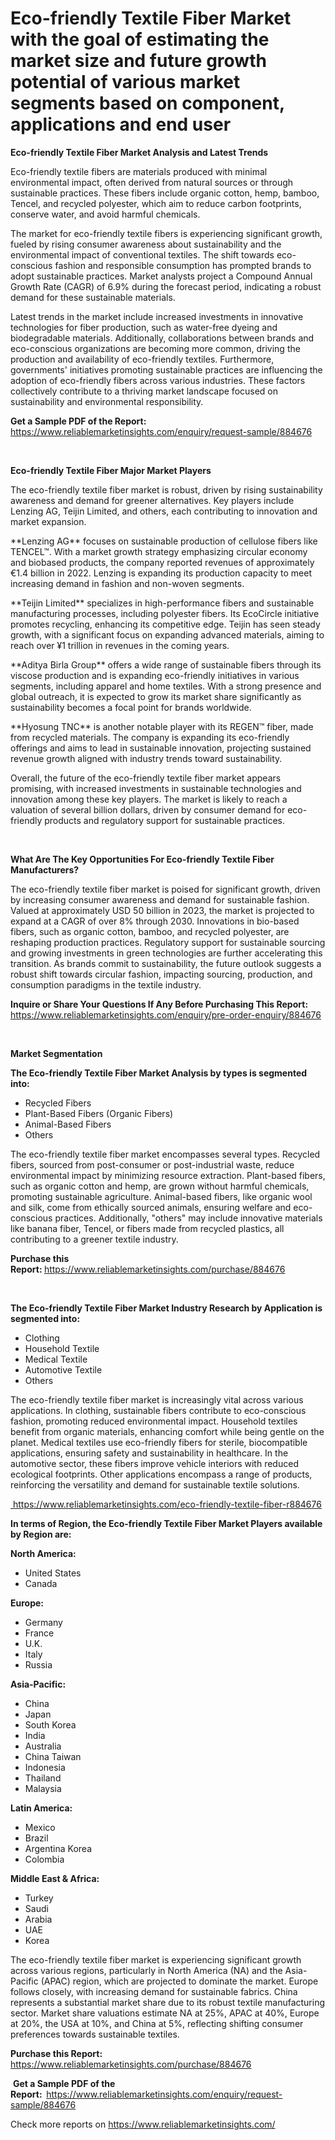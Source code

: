 <p><h1>Eco-friendly Textile Fiber Market with the goal of estimating the market size and future growth potential of various market segments based on component, applications and end user</h1></p><p><strong>Eco-friendly Textile Fiber Market Analysis and Latest Trends</strong></p>
<p><p>Eco-friendly textile fibers are materials produced with minimal environmental impact, often derived from natural sources or through sustainable practices. These fibers include organic cotton, hemp, bamboo, Tencel, and recycled polyester, which aim to reduce carbon footprints, conserve water, and avoid harmful chemicals.</p><p>The market for eco-friendly textile fibers is experiencing significant growth, fueled by rising consumer awareness about sustainability and the environmental impact of conventional textiles. The shift towards eco-conscious fashion and responsible consumption has prompted brands to adopt sustainable practices. Market analysts project a Compound Annual Growth Rate (CAGR) of 6.9% during the forecast period, indicating a robust demand for these sustainable materials.</p><p>Latest trends in the market include increased investments in innovative technologies for fiber production, such as water-free dyeing and biodegradable materials. Additionally, collaborations between brands and eco-conscious organizations are becoming more common, driving the production and availability of eco-friendly textiles. Furthermore, governments' initiatives promoting sustainable practices are influencing the adoption of eco-friendly fibers across various industries. These factors collectively contribute to a thriving market landscape focused on sustainability and environmental responsibility.</p></p>
<p><strong>Get a Sample PDF of the Report:&nbsp;</strong> <a href="https://www.reliablemarketinsights.com/enquiry/request-sample/884676?utm_campaign=3261&utm_medium=2&utm_source=Github&utm_content=ia&utm_term=02042025&utm_id=eco-friendly-textile-fiber">https://www.reliablemarketinsights.com/enquiry/request-sample/884676</a></p>
<p>&nbsp;</p>
<p><strong>Eco-friendly Textile Fiber Major Market Players</strong></p>
<p><p>The eco-friendly textile fiber market is robust, driven by rising sustainability awareness and demand for greener alternatives. Key players include Lenzing AG, Teijin Limited, and others, each contributing to innovation and market expansion. </p><p>**Lenzing AG** focuses on sustainable production of cellulose fibers like TENCEL™. With a market growth strategy emphasizing circular economy and biobased products, the company reported revenues of approximately €1.4 billion in 2022. Lenzing is expanding its production capacity to meet increasing demand in fashion and non-woven segments.</p><p>**Teijin Limited** specializes in high-performance fibers and sustainable manufacturing processes, including polyester fibers. Its EcoCircle initiative promotes recycling, enhancing its competitive edge. Teijin has seen steady growth, with a significant focus on expanding advanced materials, aiming to reach over ¥1 trillion in revenues in the coming years.</p><p>**Aditya Birla Group** offers a wide range of sustainable fibers through its viscose production and is expanding eco-friendly initiatives in various segments, including apparel and home textiles. With a strong presence and global outreach, it is expected to grow its market share significantly as sustainability becomes a focal point for brands worldwide.</p><p>**Hyosung TNC** is another notable player with its REGEN™ fiber, made from recycled materials. The company is expanding its eco-friendly offerings and aims to lead in sustainable innovation, projecting sustained revenue growth aligned with industry trends toward sustainability.</p><p>Overall, the future of the eco-friendly textile fiber market appears promising, with increased investments in sustainable technologies and innovation among these key players. The market is likely to reach a valuation of several billion dollars, driven by consumer demand for eco-friendly products and regulatory support for sustainable practices.</p></p>
<p>&nbsp;</p>
<p><strong>What Are The Key Opportunities For Eco-friendly Textile Fiber Manufacturers?</strong></p>
<p><p>The eco-friendly textile fiber market is poised for significant growth, driven by increasing consumer awareness and demand for sustainable fashion. Valued at approximately USD 50 billion in 2023, the market is projected to expand at a CAGR of over 8% through 2030. Innovations in bio-based fibers, such as organic cotton, bamboo, and recycled polyester, are reshaping production practices. Regulatory support for sustainable sourcing and growing investments in green technologies are further accelerating this transition. As brands commit to sustainability, the future outlook suggests a robust shift towards circular fashion, impacting sourcing, production, and consumption paradigms in the textile industry.</p></p>
<p><strong>Inquire or Share Your Questions If Any Before Purchasing This Report:</strong> <a href="https://www.reliablemarketinsights.com/enquiry/pre-order-enquiry/884676?utm_campaign=3261&utm_medium=2&utm_source=Github&utm_content=ia&utm_term=02042025&utm_id=eco-friendly-textile-fiber">https://www.reliablemarketinsights.com/enquiry/pre-order-enquiry/884676</a></p>
<p>&nbsp;</p>
<p><strong>Market Segmentation</strong></p>
<p><strong>The Eco-friendly Textile Fiber Market Analysis by types is segmented into:</strong></p>
<p><ul><li>Recycled Fibers</li><li>Plant-Based Fibers (Organic Fibers)</li><li>Animal-Based Fibers</li><li>Others</li></ul></p>
<p><p>The eco-friendly textile fiber market encompasses several types. Recycled fibers, sourced from post-consumer or post-industrial waste, reduce environmental impact by minimizing resource extraction. Plant-based fibers, such as organic cotton and hemp, are grown without harmful chemicals, promoting sustainable agriculture. Animal-based fibers, like organic wool and silk, come from ethically sourced animals, ensuring welfare and eco-conscious practices. Additionally, "others" may include innovative materials like banana fiber, Tencel, or fibers made from recycled plastics, all contributing to a greener textile industry.</p></p>
<p><strong>Purchase this Report:&nbsp;</strong><a href="https://www.reliablemarketinsights.com/purchase/884676?utm_campaign=3261&utm_medium=2&utm_source=Github&utm_content=ia&utm_term=02042025&utm_id=eco-friendly-textile-fiber">https://www.reliablemarketinsights.com/purchase/884676</a></p>
<p>&nbsp;</p>
<p><strong>The Eco-friendly Textile Fiber Market Industry Research by Application is segmented into:</strong></p>
<p><ul><li>Clothing</li><li>Household Textile</li><li>Medical Textile</li><li>Automotive Textile</li><li>Others</li></ul></p>
<p><p>The eco-friendly textile fiber market is increasingly vital across various applications. In clothing, sustainable fibers contribute to eco-conscious fashion, promoting reduced environmental impact. Household textiles benefit from organic materials, enhancing comfort while being gentle on the planet. Medical textiles use eco-friendly fibers for sterile, biocompatible applications, ensuring safety and sustainability in healthcare. In the automotive sector, these fibers improve vehicle interiors with reduced ecological footprints. Other applications encompass a range of products, reinforcing the versatility and demand for sustainable textile solutions.</p></p>
<p><a href="https://www.reliablemarketinsights.com/eco-friendly-textile-fiber-r884676?utm_campaign=3261&utm_medium=2&utm_source=Github&utm_content=ia&utm_term=02042025&utm_id=eco-friendly-textile-fiber">&nbsp;https://www.reliablemarketinsights.com/eco-friendly-textile-fiber-r884676</a></p>
<p><strong>In terms of Region, the Eco-friendly Textile Fiber Market Players available by Region are:</strong></p>
<p>
    <p> <strong> North America: </strong>
        <ul>
            <li>United States</li>
            <li>Canada</li>
        </ul>
        </p> 
    <p> <strong> Europe: </strong>
        <ul>
            <li>Germany</li>
            <li>France</li>
            <li>U.K.</li>
            <li>Italy</li>
            <li>Russia</li>
        </ul>
        </p> 
    <p> <strong> Asia-Pacific: </strong>
        <ul>
            <li>China</li>
            <li>Japan</li>
            <li>South Korea</li>
            <li>India</li>
            <li>Australia</li>
            <li>China Taiwan</li>
            <li>Indonesia</li>
            <li>Thailand</li>
            <li>Malaysia</li>
        </ul>
        </p> 
    <p> <strong> Latin America: </strong>
        <ul>
            <li>Mexico</li>
            <li>Brazil</li>
            <li>Argentina Korea</li>
            <li>Colombia</li>
        </ul>
        </p> 
    <p> <strong> Middle East & Africa: </strong>
        <ul>
            <li>Turkey</li>
            <li>Saudi</li>
            <li>Arabia</li>
            <li>UAE</li>
            <li>Korea</li>
        </ul>
    </p>
    </p>
<p><p>The eco-friendly textile fiber market is experiencing significant growth across various regions, particularly in North America (NA) and the Asia-Pacific (APAC) region, which are projected to dominate the market. Europe follows closely, with increasing demand for sustainable fabrics. China represents a substantial market share due to its robust textile manufacturing sector. Market share valuations estimate NA at 25%, APAC at 40%, Europe at 20%, the USA at 10%, and China at 5%, reflecting shifting consumer preferences towards sustainable textiles.</p></p>
<p><strong>Purchase this Report: </strong><a href="https://www.reliablemarketinsights.com/purchase/884676?utm_campaign=3261&utm_medium=2&utm_source=Github&utm_content=ia&utm_term=02042025&utm_id=eco-friendly-textile-fiber">https://www.reliablemarketinsights.com/purchase/884676</a></p>
<p>&nbsp;<strong>Get a Sample PDF of the Report:&nbsp;&nbsp;</strong><a href="https://www.reliablemarketinsights.com/enquiry/request-sample/884676?utm_campaign=3261&utm_medium=2&utm_source=Github&utm_content=ia&utm_term=02042025&utm_id=eco-friendly-textile-fiber">https://www.reliablemarketinsights.com/enquiry/request-sample/884676</a></p>
<p><strong></strong></p>
<p>Check more reports on <a href="https://www.reliablemarketinsights.com/?utm_campaign=3261&utm_medium=2&utm_source=Github&utm_content=ia&utm_term=02042025&utm_id=eco-friendly-textile-fiber">https://www.reliablemarketinsights.com/</a></p>